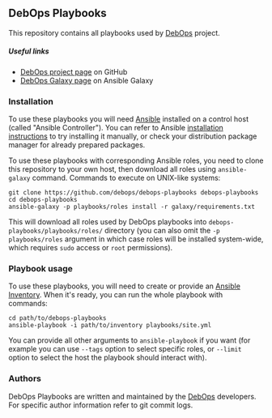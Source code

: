 ## DebOps Playbooks

This repository contains all playbooks used by [DebOps](http://debops.org/) project.

##### Useful links

  * [DebOps project page](https://github.com/debops/) on GitHub
  * [DebOps Galaxy page](https://galaxy.ansible.com/list#/users/6081) on Ansible Galaxy

### Installation

To use these playbooks you will need [Ansible](http://ansible.com/)
installed on a control host (called "Ansible Controller"). You can refer to
Ansible [installation instructions](http://docs.ansible.com/intro_installation.html)
to try installing it manually, or check your distribution package manager for
already prepared packages.

To use these playbooks with corresponding Ansible roles, you need to clone this
repository to your own host, then download all roles using `ansible-galaxy`
command. Commands to execute on UNIX-like systems:

    git clone https://github.com/debops/debops-playbooks debops-playbooks
    cd debops-playbooks
    ansible-galaxy -p playbooks/roles install -r galaxy/requirements.txt

This will download all roles used by DebOps playbooks into
`debops-playbooks/playbooks/roles/` directory (you can also omit the `-p
playbooks/roles` argument in which case roles will be installed system-wide,
which requires `sudo` access or `root` permissions).

### Playbook usage

To use these playbooks, you will need to create or provide an [Ansible
Inventory](http://docs.ansible.com/intro_inventory.html). When it's ready, you
can run the whole playbook with commands:

    cd path/to/debops-playbooks
    ansible-playbook -i path/to/inventory playbooks/site.yml

You can provide all other arguments to `ansible-playbook` if you want (for
example you can use `--tags` option to select specific roles, or `--limit`
option to select the host the playbook should interact with).

### Authors

DebOps Playbooks are written and maintained by the [DebOps](http://debops.org/)
developers. For specific author information refer to git commit logs.

